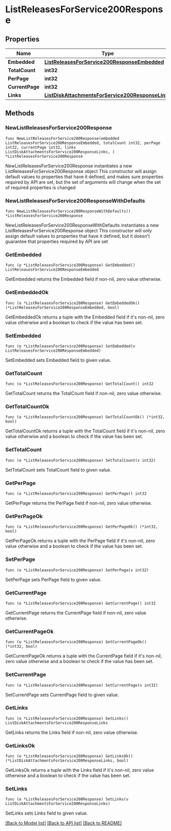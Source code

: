 # ListReleasesForService200Response

## Properties

Name | Type | Description | Notes
------------ | ------------- | ------------- | -------------
**Embedded** | [**ListReleasesForService200ResponseEmbedded**](ListReleasesForService200ResponseEmbedded.md) |  | 
**TotalCount** | **int32** |  | 
**PerPage** | **int32** |  | 
**CurrentPage** | **int32** |  | 
**Links** | [**ListDiskAttachmentsForService200ResponseLinks**](ListDiskAttachmentsForService200ResponseLinks.md) |  | 

## Methods

### NewListReleasesForService200Response

`func NewListReleasesForService200Response(embedded ListReleasesForService200ResponseEmbedded, totalCount int32, perPage int32, currentPage int32, links ListDiskAttachmentsForService200ResponseLinks, ) *ListReleasesForService200Response`

NewListReleasesForService200Response instantiates a new ListReleasesForService200Response object
This constructor will assign default values to properties that have it defined,
and makes sure properties required by API are set, but the set of arguments
will change when the set of required properties is changed

### NewListReleasesForService200ResponseWithDefaults

`func NewListReleasesForService200ResponseWithDefaults() *ListReleasesForService200Response`

NewListReleasesForService200ResponseWithDefaults instantiates a new ListReleasesForService200Response object
This constructor will only assign default values to properties that have it defined,
but it doesn't guarantee that properties required by API are set

### GetEmbedded

`func (o *ListReleasesForService200Response) GetEmbedded() ListReleasesForService200ResponseEmbedded`

GetEmbedded returns the Embedded field if non-nil, zero value otherwise.

### GetEmbeddedOk

`func (o *ListReleasesForService200Response) GetEmbeddedOk() (*ListReleasesForService200ResponseEmbedded, bool)`

GetEmbeddedOk returns a tuple with the Embedded field if it's non-nil, zero value otherwise
and a boolean to check if the value has been set.

### SetEmbedded

`func (o *ListReleasesForService200Response) SetEmbedded(v ListReleasesForService200ResponseEmbedded)`

SetEmbedded sets Embedded field to given value.


### GetTotalCount

`func (o *ListReleasesForService200Response) GetTotalCount() int32`

GetTotalCount returns the TotalCount field if non-nil, zero value otherwise.

### GetTotalCountOk

`func (o *ListReleasesForService200Response) GetTotalCountOk() (*int32, bool)`

GetTotalCountOk returns a tuple with the TotalCount field if it's non-nil, zero value otherwise
and a boolean to check if the value has been set.

### SetTotalCount

`func (o *ListReleasesForService200Response) SetTotalCount(v int32)`

SetTotalCount sets TotalCount field to given value.


### GetPerPage

`func (o *ListReleasesForService200Response) GetPerPage() int32`

GetPerPage returns the PerPage field if non-nil, zero value otherwise.

### GetPerPageOk

`func (o *ListReleasesForService200Response) GetPerPageOk() (*int32, bool)`

GetPerPageOk returns a tuple with the PerPage field if it's non-nil, zero value otherwise
and a boolean to check if the value has been set.

### SetPerPage

`func (o *ListReleasesForService200Response) SetPerPage(v int32)`

SetPerPage sets PerPage field to given value.


### GetCurrentPage

`func (o *ListReleasesForService200Response) GetCurrentPage() int32`

GetCurrentPage returns the CurrentPage field if non-nil, zero value otherwise.

### GetCurrentPageOk

`func (o *ListReleasesForService200Response) GetCurrentPageOk() (*int32, bool)`

GetCurrentPageOk returns a tuple with the CurrentPage field if it's non-nil, zero value otherwise
and a boolean to check if the value has been set.

### SetCurrentPage

`func (o *ListReleasesForService200Response) SetCurrentPage(v int32)`

SetCurrentPage sets CurrentPage field to given value.


### GetLinks

`func (o *ListReleasesForService200Response) GetLinks() ListDiskAttachmentsForService200ResponseLinks`

GetLinks returns the Links field if non-nil, zero value otherwise.

### GetLinksOk

`func (o *ListReleasesForService200Response) GetLinksOk() (*ListDiskAttachmentsForService200ResponseLinks, bool)`

GetLinksOk returns a tuple with the Links field if it's non-nil, zero value otherwise
and a boolean to check if the value has been set.

### SetLinks

`func (o *ListReleasesForService200Response) SetLinks(v ListDiskAttachmentsForService200ResponseLinks)`

SetLinks sets Links field to given value.



[[Back to Model list]](../README.md#documentation-for-models) [[Back to API list]](../README.md#documentation-for-api-endpoints) [[Back to README]](../README.md)


